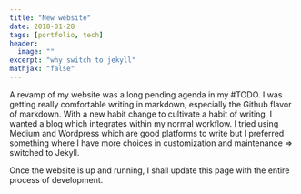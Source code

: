 ```yaml
---
title: "New website"
date: 2018-01-28
tags: [portfolio, tech]
header:
  image: ""
excerpt: "why switch to jekyll"
mathjax: "false"
---
```

A revamp of my website was a long pending agenda in my #TODO. I was getting really comfortable writing in markdown, especially the Github flavor of markdown. With a new habit change to cultivate a habit of writing, I wanted a blog which integrates within my normal workflow. I tried using Medium and Wordpress which are good platforms to write but I preferred something where I have more choices in customization and maintenance => switched to Jekyll.

Once the website is up and running, I shall update this page with the entire process of development.